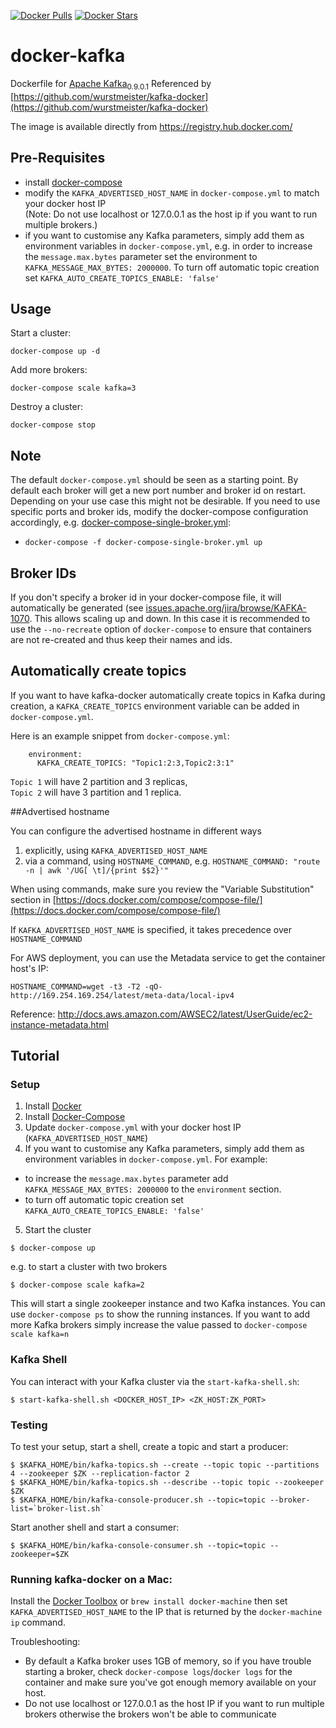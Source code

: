 [![Docker Pulls](https://img.shields.io/docker/pulls/enow/kafka.svg)](https://hub.docker.com/r/enow/kafka/)
[![Docker Stars](https://img.shields.io/docker/stars/enow/kafka.svg)](https://hub.docker.com/r/enow/kafka/)
<!-- [![](https://badge.imagelayers.io/wurstmeister/kafka:latest.svg)](https://imagelayers.io/?images=wurstmeister/kafka:latest) -->

docker-kafka
============

Dockerfile for [Apache Kafka](http://kafka.apache.org/)<sub>0.9.0.1</sub> Referenced by [https://github.com/wurstmeister/kafka-docker](https://github.com/wurstmeister/kafka-docker)

The image is available directly from https://registry.hub.docker.com/

## Pre-Requisites

- install [docker-compose](https://docs.docker.com/compose/install/)
- modify the ```KAFKA_ADVERTISED_HOST_NAME``` in ```docker-compose.yml``` to match your docker host IP <br/>
(Note: Do not use localhost or 127.0.0.1 as the host ip if you want to run multiple brokers.)
- if you want to customise any Kafka parameters, simply add them as environment variables in ```docker-compose.yml```, e.g. in order to increase the ```message.max.bytes``` parameter set the environment to ```KAFKA_MESSAGE_MAX_BYTES: 2000000```. To turn off automatic topic creation set ```KAFKA_AUTO_CREATE_TOPICS_ENABLE: 'false'```

## Usage

Start a cluster:

    docker-compose up -d

Add more brokers:

    docker-compose scale kafka=3

Destroy a cluster:

    docker-compose stop

## Note

The default ```docker-compose.yml``` should be seen as a starting point. By default each broker will get a new port number and broker id on restart. Depending on your use case this might not be desirable. If you need to use specific ports and broker ids, modify the docker-compose configuration accordingly, e.g. [docker-compose-single-broker.yml](https://github.com/Writtic/docker-kafka/blob/master/docker-compose-single-broker.yml):

- ```docker-compose -f docker-compose-single-broker.yml up```

## Broker IDs

If you don't specify a broker id in your docker-compose file, it will automatically be generated (see [issues.apache.org/jira/browse/KAFKA-1070](https://issues.apache.org/jira/browse/KAFKA-1070). This allows scaling up and down. In this case it is recommended to use the ```--no-recreate``` option of ```docker-compose``` to ensure that containers are not re-created and thus keep their names and ids.


## Automatically create topics

If you want to have kafka-docker automatically create topics in Kafka during
creation, a ```KAFKA_CREATE_TOPICS``` environment variable can be
added in ```docker-compose.yml```.

Here is an example snippet from ```docker-compose.yml```:

        environment:
          KAFKA_CREATE_TOPICS: "Topic1:2:3,Topic2:3:1"

```Topic 1``` will have 2 partition and 3 replicas, <br/>```Topic 2``` will have 3 partition and 1 replica.

##Advertised hostname

You can configure the advertised hostname in different ways

1. explicitly, using ```KAFKA_ADVERTISED_HOST_NAME```
2. via a command, using ```HOSTNAME_COMMAND```, e.g. ```HOSTNAME_COMMAND: "route -n | awk '/UG[ \t]/{print $$2}'"```

When using commands, make sure you review the "Variable Substitution" section in [https://docs.docker.com/compose/compose-file/](https://docs.docker.com/compose/compose-file/)

If ```KAFKA_ADVERTISED_HOST_NAME``` is specified, it takes precedence over ```HOSTNAME_COMMAND```

For AWS deployment, you can use the Metadata service to get the container host's IP:
```
HOSTNAME_COMMAND=wget -t3 -T2 -qO-  http://169.254.169.254/latest/meta-data/local-ipv4
```
Reference: http://docs.aws.amazon.com/AWSEC2/latest/UserGuide/ec2-instance-metadata.html

## Tutorial

### Setup

1. Install [Docker](https://docs.docker.com/docker-for-mac/#h_installation)
2. Install [Docker-Compose](https://docs.docker.com/compose/install/)
3. Update ```docker-compose.yml``` with your docker host IP (```KAFKA_ADVERTISED_HOST_NAME```)
4. If you want to customise any Kafka parameters, simply add them as environment variables in ```docker-compose.yml```.
For example:
  - to increase the ```message.max.bytes``` parameter add ```KAFKA_MESSAGE_MAX_BYTES: 2000000``` to the ```environment``` section.
  - to turn off automatic topic creation set ```KAFKA_AUTO_CREATE_TOPICS_ENABLE: 'false'```
5. Start the cluster
```
$ docker-compose up
```
e.g. to start a cluster with two brokers
```
$ docker-compose scale kafka=2
```
This will start a single zookeeper instance and two Kafka instances. You can use ```docker-compose ps``` to show the running instances. If you want to add more Kafka brokers simply increase the value passed to ```docker-compose scale kafka=n```

### Kafka Shell

You can interact with your Kafka cluster via the ```start-kafka-shell.sh```:
```
$ start-kafka-shell.sh <DOCKER_HOST_IP> <ZK_HOST:ZK_PORT>
```

### Testing
To test your setup, start a shell, create a topic and start a producer:

    $ $KAFKA_HOME/bin/kafka-topics.sh --create --topic topic --partitions 4 --zookeeper $ZK --replication-factor 2
    $ $KAFKA_HOME/bin/kafka-topics.sh --describe --topic topic --zookeeper $ZK
    $ $KAFKA_HOME/bin/kafka-console-producer.sh --topic=topic --broker-list=`broker-list.sh`

Start another shell and start a consumer:

    $ $KAFKA_HOME/bin/kafka-console-consumer.sh --topic=topic --zookeeper=$ZK

### Running kafka-docker on a Mac:
Install the [Docker Toolbox](https://www.docker.com/products/docker-toolbox) or ```brew install docker-machine``` then set ```KAFKA_ADVERTISED_HOST_NAME``` to the IP that is returned by the ```docker-machine ip``` command.

Troubleshooting:
- By default a Kafka broker uses 1GB of memory, so if you have trouble starting a broker, check ```docker-compose logs```/```docker logs``` for the container and make sure you've got enough memory available on your host.
- Do not use localhost or 127.0.0.1 as the host IP if you want to run multiple brokers otherwise the brokers won't be able to communicate
